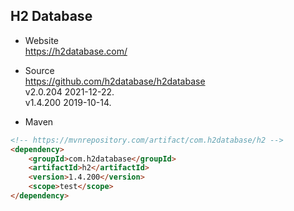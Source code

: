 
## H2 Database

- Website  
  https://h2database.com/

- Source  
  https://github.com/h2database/h2database  
  v2.0.204 2021-12-22.  
  v1.4.200 2019-10-14.

- Maven
```html
<!-- https://mvnrepository.com/artifact/com.h2database/h2 -->
<dependency>
    <groupId>com.h2database</groupId>
    <artifactId>h2</artifactId>
    <version>1.4.200</version>
    <scope>test</scope>
</dependency>
```

